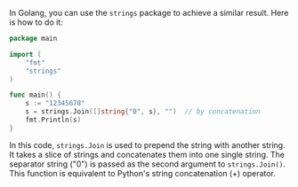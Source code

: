 In Golang, you can use the `strings` package to achieve a similar result. Here is how to do it:

```go
package main

import (
	"fmt"
	"strings"
)

func main() {
	s := "12345678"
	s = strings.Join([]string{"0", s}, "")  // by concatenation
	fmt.Println(s)
}
```
In this code, `strings.Join` is used to prepend the string with another string. It takes a slice of strings and concatenates them into one single string. The separator string ("0") is passed as the second argument to `strings.Join()`. This function is equivalent to Python's string concatenation (+) operator.

